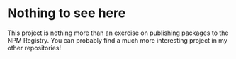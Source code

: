 # Nothing to see here

This project is nothing more than an exercise on publishing packages to the NPM Registry. You can probably find a much more interesting project in my other repositories!
